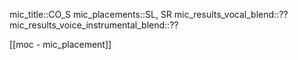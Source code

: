 
mic_title::CO_S
mic_placements::SL, SR
mic_results_vocal_blend::??
mic_results_voice_instrumental_blend::??

[[moc - mic_placement]]